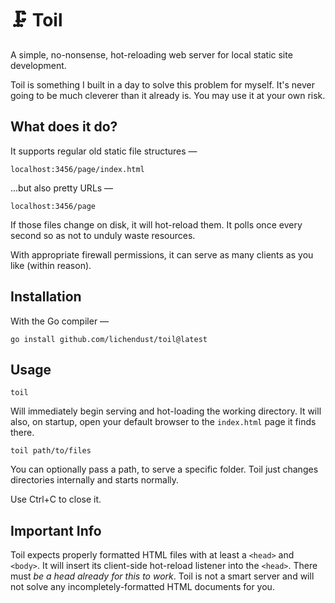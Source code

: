 # 🗜️ Toil

A simple, no-nonsense, hot-reloading web server for local static site development.

Toil is something I built in a day to solve this problem for myself.  It's never going to be much cleverer than it already is.  You may use it at your own risk.

## What does it do?

It supports regular old static file structures —

	localhost:3456/page/index.html

...but also pretty URLs —

	localhost:3456/page

If those files change on disk, it will hot-reload them. It polls once every second so as not to unduly waste resources.

With appropriate firewall permissions, it can serve as many clients as you like (within reason).

## Installation

With the Go compiler —

	go install github.com/lichendust/toil@latest

## Usage

	toil

Will immediately begin serving and hot-loading the working directory.  It will also, on startup, open your default browser to the `index.html` page it finds there.

	toil path/to/files

You can optionally pass a path, to serve a specific folder.  Toil just changes directories internally and starts normally.

Use Ctrl+C to close it.

## Important Info

Toil expects properly formatted HTML files with at least a `<head>` and `<body>`.  It will insert its client-side hot-reload listener into the `<head>`.  There must *be a head already for this to work*.  Toil is not a smart server and will not solve any incompletely-formatted HTML documents for you.
